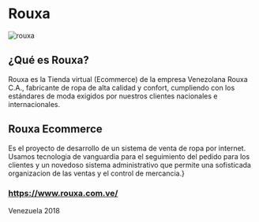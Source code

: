 # Rouxa

![rouxa](https://avatars0.githubusercontent.com/u/42948884?s=460&v=4)

## ¿Qué es Rouxa?

Rouxa es la Tienda virtual (Ecommerce) de la empresa Venezolana Rouxa C.A., fabricante de ropa de alta calidad y confort, cumpliendo con los estándares de moda exigidos por nuestros clientes nacionales e internacionales.

## Rouxa Ecommerce

Es el proyecto de desarrollo de un sistema de venta de ropa por internet. Usamos tecnologia de vanguardia para el seguimiento del pedido para los clientes y un novedoso sistema administrativo que permite una sofisticada organizacion de las ventas y el control de mercancia.}

### https://www.rouxa.com.ve/ 

Venezuela 2018

